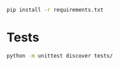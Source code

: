 ``` bash
pip install -r requirements.txt
```

# Tests

``` bash
python -m unittest discover tests/
```
